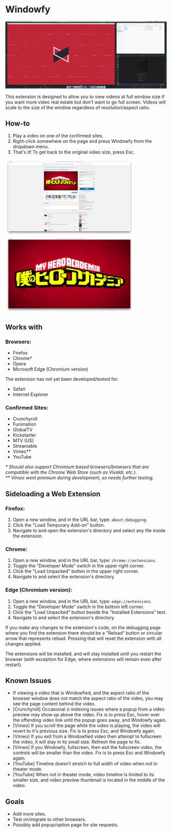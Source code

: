 # Windowfy
![Main](assets/docs/screenshots/screenshot_1.png)

This extension is designed to allow you to view videos at full window size if you want more video real estate but don't want to go full screen. Videos will scale to the size of the window regardless of resolution/aspect ratio.

## How-to

1. Play a video on one of the confirmed sites.
2. Right-click somewhere on the page and press Windowfy from the dropdown menu.
3. That's it! To get back to the original video size, press Esc.


![Main](assets/docs/screenshots/screenshot_2.png) ![Main](assets/docs/screenshots/screenshot_3.png)
## Works with

### Browsers:
- Firefox
- Chrome*
- Opera
- Microsoft Edge (Chromium version)

The extension has not yet been developed/tested for:
- Safari
- Internet Explorer

### Confirmed Sites:
- Crunchyroll
- Funimation
- GlobalTV
- Kickstarter
- MTV (US)
- Streamable
- Vimeo**
- YouTube

_* Should also support Chromium based browsers/browsers that are compatible with the Chrome Web Store (such as Vivaldi, etc.)._  
_** Vimeo went premium during development, so needs further testing._

## Sideloading a Web Extension

### Firefox:
1. Open a new window, and in the URL bar, type: `about:debugging`.
2. Click the "Load Temporary Add-on" button.
3. Navigate to and open the extension's directory and select any file inside the extension.

### Chrome:
1. Open a new window, and in the URL bar, type: `chrome://extensions`.
2. Toggle the "Developer Mode" switch in the upper right corner.
3. Click the "Load Unpacked" button in the upper right corner.
4. Navigate to and select the extension's directory.

### Edge (Chromium version):
1. Open a new window, and in the URL bar, type: `edge://extensions`.
2. Toggle the "Developer Mode" switch in the bottom left corner.
3. Click the "Load Unpacked" button beside the "Installed Extensions" text.
4. Navigate to and select the extension's directory.

If you make any changes to the extension's code, on the debugging page where you find the extension there should be a "Reload" button or circular arrow that represents reload. Pressing that will reset the extension with all changes applied.

The extensions will be installed, and will stay installed until you restart the browser (with exception for Edge, where extensions will remain even after restart). 

## Known Issues

- If viewing a video that is Windowfied, and the aspect ratio of the browser window does not match the aspect ratio of the video, you may see the page content behind the video.
- [Crunchyroll] Occasional z-indexing issues where a popup from a video preview may show up above the video. Fix is to press Esc, hover over the offending video link until the popup goes away, and Windowfy again.
- [Vimeo] If you scroll the page while the video is playing, the video will revert to it's previous size. Fix is to press Esc, and Windowfy again.
- [Vimeo] If you exit from a Windowfied video then attempt to fullscreen the video, it will stay in its small size. Refresh the page to fix.
- [Vimeo] If you Windowfy, fullscreen, then exit the fullscreen video, the controls will be smaller than the video. Fix is to press Esc and Windowfy again.
- [YouTube] Timeline doesn't stretch to full width of video when not in theater mode.
- [YouTube] When not in theater mode, video timeline is limited to its smaller size, and video preview thumbnail is located in the middle of the video.  

## Goals

- Add more sites.
- Test on/migrate to other browsers.
- Possibly add popup/option page for site requests.
